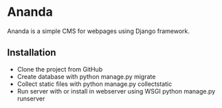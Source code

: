 # Ananda

Ananda is a simple CMS for webpages using Django framework.

## Installation

- Clone the project from GitHub
- Create database with
    python manage.py migrate
- Collect static files with
    python manage.py collectstatic
- Run server with or install in webserver using WSGI
    python manage.py runserver



